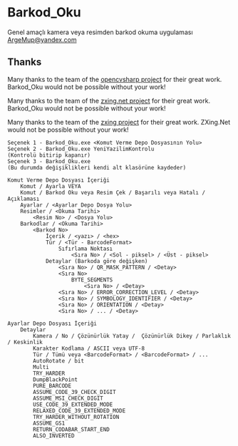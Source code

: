 # Barkod_Oku
Genel amaçlı kamera veya resimden barkod okuma uygulaması ArgeMup@yandex.com

## Thanks
Many thanks to the team of the [opencvsharp project](https://github.com/shimat/opencvsharp) for their great work. Barkod_Oku would not be possible without your work!

Many thanks to the team of the [zxing.net project](https://https://github.com/micjahn/ZXing.Net) for their great work. Barkod_Oku would not be possible without your work!

Many thanks to the team of the [zxing project](https://github.com/zxing/zxing) for their great work. ZXing.Net would not be possible without your work!

    Seçenek 1 - Barkod_Oku.exe <Komut Verme Depo Dosyasının Yolu>
    Seçenek 2 - Barkod_Oku.exe YeniYazilimKontrolu                                  (Kontrolü bitirip kapanır)
    Seçenek 3 - Barkod_Oku.exe                                                      (Bu durumda değişiklikleri kendi alt klasörüne kaydeder)

    Komut Verme Depo Dosyası İçeriği
        Komut / Ayarla VEYA
        Komut / Barkod Oku veya Resim Çek / Başarılı veya Hatalı / Açıklaması
        Ayarlar / <Ayarlar Depo Dosya Yolu>
        Resimler / <Okuma Tarihi>
            <Resim No> / <Dosya Yolu>
        Barkodlar / <Okuma Tarihi>
            <Barkod No>
                İçerik / <yazı> / <hex>
                Tür / <Tür - BarcodeFormat>
                    Sıfırlama Noktası
                        <Sıra No> / <Sol - piksel> / <Üst - piksel>
                Detaylar (Barkoda göre değişken)
                    <Sıra No> / QR_MASK_PATTERN / <Detay>
                    <Sıra No>
                        BYTE_SEGMENTS
                            <Sıra No> / <Detay>
                    <Sıra No> / ERROR_CORRECTION_LEVEL / <Detay>
                    <Sıra No> / SYMBOLOGY_IDENTIFIER / <Detay>
                    <Sıra No> / ORIENTATION / <Detay>
                    <Sıra No> / ... / <Detay>
        
    Ayarlar Depo Dosyası İçeriği
        Detaylar
            Kamera / No / Çözünürlük Yatay /  Çözünürlük Dikey / Parlaklık / Keskinlik
            Karakter Kodlama / ASCII veya UTF-8
            Tür / Tümü veya <BarcodeFormat> / <BarcodeFormat> / ...
            AutoRotate / bit
            Multi
            TRY_HARDER
            DumpBlackPoint
            PURE_BARCODE
            ASSUME_CODE_39_CHECK_DIGIT
            ASSUME_MSI_CHECK_DIGIT
            USE_CODE_39_EXTENDED_MODE
            RELAXED_CODE_39_EXTENDED_MODE
            TRY_HARDER_WITHOUT_ROTATION
            ASSUME_GS1
            RETURN_CODABAR_START_END
            ALSO_INVERTED